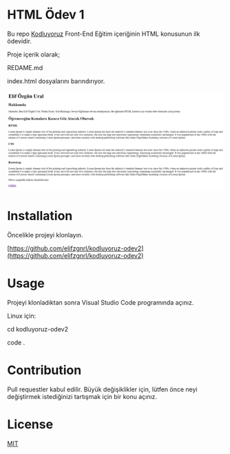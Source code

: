 # HTML Ödev 1

Bu repo [Kodluyoruz](https://www.kodluyoruz.org/) Front-End Eğitim içeriğinin HTML konusunun ilk ödevidir. 

Proje içerik olarak;

REDAME.md

index.html dosyalarını barındırıyor.



![](index.PNG)

# Installation

Öncelikle projeyi klonlayın. 

[https://github.com/elifzgnrl/kodluyoruz-odev2](https://github.com/elifzgnrl/kodluyoruz-odev2)
  
# Usage
Projeyi klonladıktan sonra Visual Studio Code programında açınız.

Linux için:

cd kodluyoruz-odev2

code .

# Contribution
Pull requestler kabul edilir. Büyük değişiklikler için, lütfen önce neyi değiştirmek istediğinizi tartışmak için bir konu açınız.

# License
[MIT](https://choosealicense.com/licenses/mit/)
